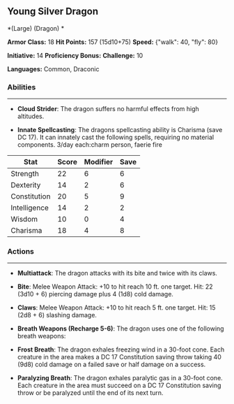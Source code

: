 ## Young Silver Dragon
*(Large) (Dragon) *

**Armor Class:** 18
**Hit Points:** 157 (15d10+75)
**Speed:** {"walk": 40, "fly": 80}

**Initiative:** 14
**Proficiency Bonus:**
**Challenge:** 10

**Languages:** Common, Draconic

### Abilities
 --- 
- **Cloud Strider**: The dragon suffers no harmful effects from high altitudes.

- **Innate Spellcasting**: The dragons spellcasting ability is Charisma (save DC 17). It can innately cast the following spells, requiring no material components. 3/day each:charm person, faerie fire



| Stat | Score | Modifier | Save |
| ---- | ---- | ---- | ---- |
| Strength | 22 | 6 | 6 |
| Dexterity | 14 | 2 | 6 |
| Constitution | 20 | 5 | 9 |
| Intelligence | 14 | 2 | 2 |
| Wisdom | 10 | 0 | 4 |
| Charisma | 18 | 4 | 8 |

### Actions
 --- 
- **Multiattack**: The dragon attacks with its bite and twice with its claws.

- **Bite**: Melee Weapon Attack: +10 to hit  reach 10 ft.  one target. Hit: 22 (3d10 + 6) piercing damage plus 4 (1d8) cold damage.

- **Claws**: Melee Weapon Attack: +10 to hit  reach 5 ft.  one target. Hit: 15 (2d8 + 6) slashing damage.

- **Breath Weapons (Recharge 5-6)**: The dragon uses one of the following breath weapons:

- **Frost Breath**: The dragon exhales freezing wind in a 30-foot cone. Each creature in the area makes a DC 17 Constitution saving throw  taking 40 (9d8) cold damage on a failed save or half damage on a success.

- **Paralyzing Breath**: The dragon exhales paralytic gas in a 30-foot cone. Each creature in the area must succeed on a DC 17 Constitution saving throw or be paralyzed until the end of its next turn.

